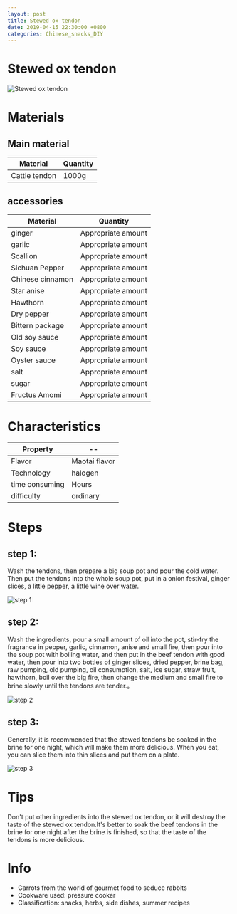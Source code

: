 ```yaml
---
layout: post
title: Stewed ox tendon
date: 2019-04-15 22:30:00 +0800
categories: Chinese_snacks_DIY
---
```


# Stewed ox tendon

![Stewed ox tendon]({{site.baseurl}}/img/406235/406235.jpg)

# Materials


## Main material

Material|Quantity
--|--
Cattle tendon|1000g

## accessories

Material|Quantity
--|--
ginger|Appropriate amount
garlic|Appropriate amount
Scallion|Appropriate amount
Sichuan Pepper|Appropriate amount
Chinese cinnamon|Appropriate amount
Star anise|Appropriate amount
Hawthorn|Appropriate amount
Dry pepper|Appropriate amount
Bittern package|Appropriate amount
Old soy sauce|Appropriate amount
Soy sauce|Appropriate amount
Oyster sauce|Appropriate amount
salt|Appropriate amount
sugar|Appropriate amount
Fructus Amomi|Appropriate amount

# Characteristics

Property|--
--|--
Flavor|Maotai flavor
Technology|halogen
time consuming|Hours
difficulty|ordinary

# Steps

## step 1:

Wash the tendons, then prepare a big soup pot and pour the cold water. Then put the tendons into the whole soup pot, put in a onion festival, ginger slices, a little pepper, a little wine over water.

![step 1]({{site.baseurl}}/img/406235/1.jpg)

## step 2:

Wash the ingredients, pour a small amount of oil into the pot, stir-fry the fragrance in pepper, garlic, cinnamon, anise and small fire, then pour into the soup pot with boiling water, and then put in the beef tendon with good water, then pour into two bottles of ginger slices, dried pepper, brine bag, raw pumping, old pumping, oil consumption, salt, ice sugar, straw fruit, hawthorn, boil over the big fire, then change the medium and small fire to brine slowly until the tendons are tender.。

![step 2]({{site.baseurl}}/img/406235/2.jpg)

## step 3:

Generally, it is recommended that the stewed tendons be soaked in the brine for one night, which will make them more delicious. When you eat, you can slice them into thin slices and put them on a plate.

![step 3]({{site.baseurl}}/img/406235/3.jpg)

# Tips

Don't put other ingredients into the stewed ox tendon, or it will destroy the taste of the stewed ox tendon.It's better to soak the beef tendons in the brine for one night after the brine is finished, so that the taste of the tendons is more delicious.

# Info

- Carrots from the world of gourmet food to seduce rabbits
- Cookware used: pressure cooker
- Classification: snacks, herbs, side dishes, summer recipes